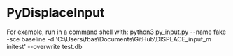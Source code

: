 # PyDisplaceInput

For example, run in a command shell with:
python3 py_input.py --name fake -sce baseline -d 'C:\Users\fbas\Documents\GitHub\DISPLACE_input_m
initest' --overwrite test.db
